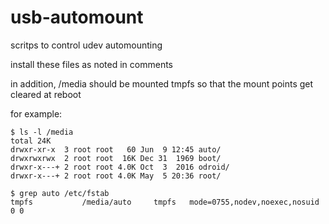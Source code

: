 usb-automount
=============

scritps to control udev automounting

install these files as noted in comments

in addition, /media should be mounted tmpfs so that the mount points get cleared at reboot

for example:

    $ ls -l /media
    total 24K
    drwxr-xr-x  3 root root   60 Jun  9 12:45 auto/
    drwxrwxrwx  2 root root  16K Dec 31  1969 boot/
    drwxr-x---+ 2 root root 4.0K Oct  3  2016 odroid/
    drwxr-x---+ 2 root root 4.0K May  5 20:36 root/

    $ grep auto /etc/fstab
    tmpfs           /media/auto     tmpfs   mode=0755,nodev,noexec,nosuid 0 0

